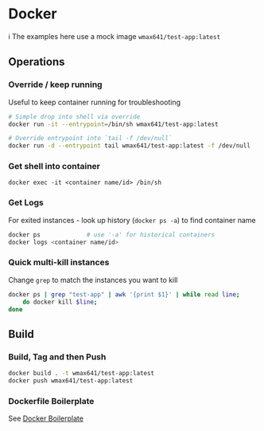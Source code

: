 # Docker

ℹ️ The examples here use a mock image `wmax641/test-app:latest`

## Operations

### Override / keep running
Useful to keep container running for troubleshooting
```bash
# Simple drop into shell via override
docker run -it --entrypoint=/bin/sh wmax641/test-app:latest

# Override entrypoint into `tail -f /dev/null`
docker run -d --entrypoint tail wmax641/test-app:latest -f /dev/null

```

### Get shell into container
```bsh
docker exec -it <container name/id> /bin/sh
```

### Get Logs
For exited instances - look up history (`docker ps -a`) to find container name
```bash
docker ps             # use '-a' for historical containers
docker logs <container name/id>
```

### Quick multi-kill instances
Change `grep` to match the instances you want to kill
```bash
docker ps | grep "test-app" | awk '{print $1}' | while read line; 
    do docker kill $line; 
done
```

## Build
### Build, Tag and then Push 
```bash
docker build . -t wmax641/test-app:latest
docker push wmax641/test-app:latest
```

### Dockerfile Boilerplate
See [Docker Boilerplate](../patterns/docker.md)
